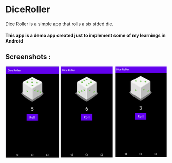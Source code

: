 # DiceRoller
 Dice Roller is a simple app that rolls a six sided die.
#### This app is a demo app created just to implement some of my learnings in Android

## Screenshots :
![Screenshot1](screenshot_diceroller.png)
